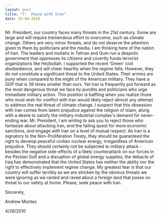 ```yaml
---
layout: post
title: "7:  Peace with Iran"
date: 26-04-2010
---
```


Mr. President, our country faces many threats in the 21st century. Some are large and will require tremendous effort to overcome, such as climate change. Others are very minor threats, and do not deserve the attention given to them by politicians and the media. I am thinking here of the nation of Iran. The leaders and mullahs in Tehran and Qum run a despotic government that oppresses its citizens and covertly funds terrorist organizations like Hezbollah. I supported the recent 'Green' civil disobedience, and will cheer heartily when the regime falls. However, they do not constitute a significant threat to the United States. Their armies are puny when compared to the might of the American military. They have a GDP that is 38 times smaller than ours. Yet Iran is frequently put forward as the most dangerous threat we face by pundits and politicians who urge immediate military action. This position is baffling when you realize those who most wish for conflict with Iran would likely reject almost any attempt to address the real threat of climate change. I suspect that this obsession with Iran comes from latent prejudice against the religion of Islam, along with a desire to satisfy the military-industrial complex's demand for never-ending war. Mr. President, I am writing to ask you to reject those who fantasize about attacking Iran, end the failing quest for more economic sanctions, and engage with Iran on a level of mutual respect. As Iran is a signatory to the Non-Proliferation Treaty, they should be guaranteed the right to develop peaceful civilian nuclear energy, irregardless of American prejudice. They should certainly not be subjected to military attack - besides the negative side-effects of a likely counterattack on our forces in the Persian Gulf and a disruption of global energy supplies, the debacle of Iraq has demonstrated that the United States has neither the ability nor the right to effectively implement regime change. My greatest fear is that our country will suffer terribly as we are stricken by the obvious threats we were ignoring as we ranted and raved about a foreign land that poses no threat to our safety at home. Please, seek peace with Iran.

Sincerely,

Andrew Montes

4/26/2010 